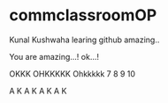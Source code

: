 # commclassroomOP

Kunal Kushwaha learing github amazing..



You are amazing...!
ok...!

OKKK
OHKKKKK
Ohkkkkk
7
8
9
10

A
K
A
K
A
K
A
K









